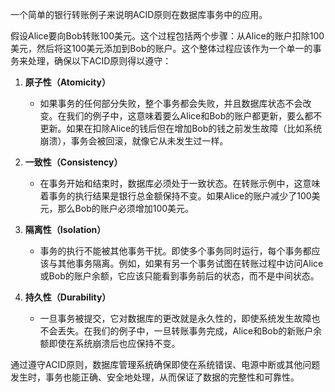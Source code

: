 一个简单的银行转账例子来说明ACID原则在数据库事务中的应用。

假设Alice要向Bob转账100美元。这个过程包括两个步骤：从Alice的账户扣除100美元，然后将这100美元添加到Bob的账户。这个整体过程应该作为一个单一的事务来处理，确保以下ACID原则得以遵守：

1. **原子性（Atomicity）**
   - 如果事务的任何部分失败，整个事务都会失败，并且数据库状态不会改变。在我们的例子中，这意味着要么Alice和Bob的账户都更新，要么都不更新。如果在扣除Alice的钱后但在增加Bob的钱之前发生故障（比如系统崩溃），事务会被回滚，就像它从未发生过一样。

2. **一致性（Consistency）**
   - 在事务开始和结束时，数据库必须处于一致状态。在转账示例中，这意味着事务的执行结果是银行总金额保持不变。如果Alice的账户减少了100美元，那么Bob的账户必须增加100美元。

3. **隔离性（Isolation）**
   - 事务的执行不能被其他事务干扰。即使多个事务同时运行，每个事务都应该与其他事务隔离。例如，如果有另一个事务试图在转账过程中访问Alice或Bob的账户余额，它应该只能看到事务前后的状态，而不是中间状态。

4. **持久性（Durability）**
   - 一旦事务被提交，它对数据库的更改就是永久性的，即使系统发生故障也不会丢失。在我们的例子中，一旦转账事务完成，Alice和Bob的新账户余额即使在系统崩溃后也应保持不变。

通过遵守ACID原则，数据库管理系统确保即使在系统错误、电源中断或其他问题发生时，事务也能正确、安全地处理，从而保证了数据的完整性和可靠性。